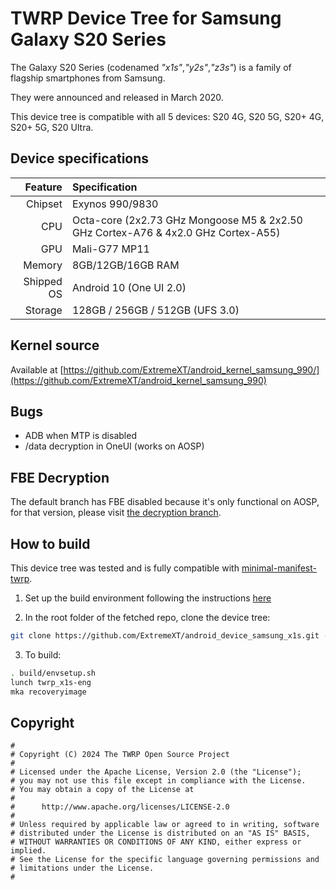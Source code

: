 # TWRP Device Tree for Samsung Galaxy S20 Series

The Galaxy S20 Series (codenamed _"x1s"_,_"y2s"_,_"z3s"_) is a family of flagship smartphones from Samsung.

They were announced and released in March 2020.

This device tree is compatible with all 5 devices: S20 4G, S20 5G, S20+ 4G, S20+ 5G, S20 Ultra.

## Device specifications

| Feature                      | Specification                                                                      |
| ---------------------------: | :----------------------------------------------------------------------------------|
| Chipset                      | Exynos 990/9830                                                                    |
| CPU                          | Octa-core (2x2.73 GHz Mongoose M5 & 2x2.50 GHz Cortex-A76 & 4x2.0 GHz Cortex-A55)  |
| GPU                          | Mali-G77 MP11                                                                      |
| Memory                       | 8GB/12GB/16GB RAM                                                                  |
| Shipped OS                   | Android 10 (One UI 2.0)                                                            |
| Storage                      | 128GB / 256GB / 512GB (UFS 3.0)                                                    |

## Kernel source 

Available at [https://github.com/ExtremeXT/android_kernel_samsung_990/](https://github.com/ExtremeXT/android_kernel_samsung_990)

## Bugs

- ADB when MTP is disabled
- /data decryption in OneUI (works on AOSP)

## FBE Decryption
The default branch has FBE disabled because it's only functional on AOSP, for that version, please visit [the decryption branch](https://github.com/ExtremeXT/android_device_samsung_x1s/tree/decryption).

## How to build

This device tree was tested and is fully compatible with [minimal-manifest-twrp](https://github.com/minimal-manifest-twrp/platform_manifest_twrp_aosp).

1. Set up the build environment following the instructions [here](https://github.com/minimal-manifest-twrp/platform_manifest_twrp_aosp/blob/twrp-12.1/README.md#getting-started)

2. In the root folder of the fetched repo, clone the device tree:

```bash
git clone https://github.com/ExtremeXT/android_device_samsung_x1s.git -b android-12.1 device/samsung/x1s
```

3. To build:

```bash
. build/envsetup.sh
lunch twrp_x1s-eng
mka recoveryimage
```

## Copyright

```
#
# Copyright (C) 2024 The TWRP Open Source Project
#
# Licensed under the Apache License, Version 2.0 (the "License");
# you may not use this file except in compliance with the License.
# You may obtain a copy of the License at
#
#      http://www.apache.org/licenses/LICENSE-2.0
#
# Unless required by applicable law or agreed to in writing, software
# distributed under the License is distributed on an "AS IS" BASIS,
# WITHOUT WARRANTIES OR CONDITIONS OF ANY KIND, either express or implied.
# See the License for the specific language governing permissions and
# limitations under the License.
#
```
